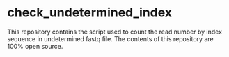 # check_undetermined_index
This repository contains the script used to count the read number by index sequence in undetermined fastq file. The contents of this repository are 100% open source.
